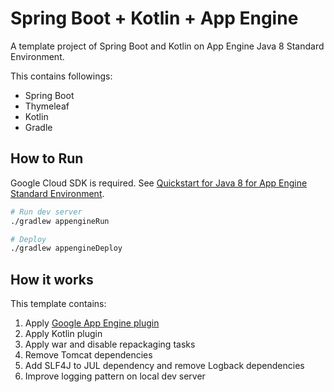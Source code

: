 # Spring Boot + Kotlin + App Engine

A template project of Spring Boot and Kotlin on App Engine Java 8 Standard Environment.

This contains followings:

- Spring Boot
- Thymeleaf
- Kotlin
- Gradle


## How to Run

Google Cloud SDK is required.
See [Quickstart for Java 8 for App Engine Standard Environment](https://cloud.google.com/appengine/docs/standard/java/quickstart-java8).

```sh
# Run dev server
./gradlew appengineRun

# Deploy
./gradlew appengineDeploy
```


## How it works

This template contains:

1. Apply [Google App Engine plugin](https://github.com/GoogleCloudPlatform/app-gradle-plugin)
1. Apply Kotlin plugin
1. Apply war and disable repackaging tasks
1. Remove Tomcat dependencies
1. Add SLF4J to JUL dependency and remove Logback dependencies
1. Improve logging pattern on local dev server
